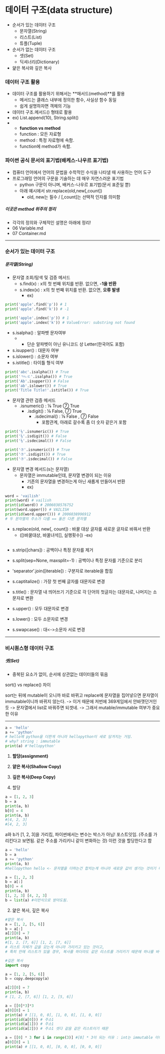 # 데이터 구조(data structure)
- 순서가 있는 데이터 구조
  - 문자열(String)
  - 리스트(List)
  - 튜플(Tuple)
- 순서가 없는 데이터 구조
  - 셋(Set)
  - 딕셔너리(Dictionary)
- 얉은 복사와 깊은 복사

### 데이터 구조 활용
- 데이터 구조를 활용하기 위해서는 **매서드(method)**를 활용
  - 메서드는 클래스 내부에 정의한 함수, 사실상 함수 동일
  - 쉽게 설명하자면 객체의 기능
- 데이터 구조.메서드() 형태로 활용
- ex) List.append(10), String.split()
- - **function vs method**
  - function : 모든 자료형
  - method : 특정 자료형에 속함.
  - function에 method가 속함.

### 파이썬 공식 문서의 표기법(배케스-나우르 표기법)
- 컴퓨터 언어에서 언어의 문법을 수학적인 수식을 나타낼 때 사용하는 언어 도구
- 프로그래밍 언어의 구문을 기술하는 데 매우 자연스러운 표기법
  - python 구문이 아니며, 배커스-나우르 표기법(문서 표준일 뿐)
  - 아래 예시에서 str.replace(old,new[,count])
    - old, new는 필수 / [,count]는 선택적 인자를 의미함

##### 이곳은 method 위주의 정리
- 각각의 정의와 구체적인 설명은 아래에 정리!
- 06 Variable.md
- 07 Container.md

---

### 순서가 있는 데이터 구조
##### 문자열(String)
- 문자열 조회/탐색 및 검증 메서드
  - s.find(x) : x의 첫 번째 위치를 반환. 없으면, **-1을 반환**
  - s.index(x) : x의 첫 번째 위치를 반환. 없으면, **오류 발생**
    - ex)
```python
print('apple'.find('p')) # 1
print('apple'.find('k')) # -1

print('apple'.index('p')) # 1
print('apple'.index('k')) # ValueError: substring not found
```
  - s.isalpha() : 알파벳 문자여부
    - * 단순 알파벳이 아닌 유니코드 상 Letter(한국어도 포함)
  - s.isupper() : 대문자 여부
  - s.islower() : 소문자 여부
  - s.istitle() : 타이틀 형식 여부
```python
print('abc'.isalpha()) # True
print('ㄱㄴㄷ'.isalpha()) # True
print('Ab'.isupper()) # False
print('ab'.islower()) # True
print('Title Title!'.istitle()) # True
```
- 문자열 관련 검증 메서드
  - .isnumeric() : ⅛ True ⑦ True
    - .isdigit() : ⅛ False, ⑦ True
       - .isdecimal() : ⅛ False , ⑦ False
         - 포함관계, 아래로 갈수록 좀 더 숫자 같은거 포함
```python
print('⅛'.isnumeric()) # True
print('⅛'.isdigit()) # False
print('⅛'.isdecimal()) # False

print('⑦'.isnumeric()) # True
print('⑦'.isdigit()) # True
print('⑦'.isdecimal()) # False
```
- 문자열 변경 메서드(s는 문자열)
  - 문자열은 immutable인데, 문자열 변경이 되는 이유
    - 기존의 문자열을 변경하는게 아닌 새롭게 만들어서 반환
    - ex)
```python
word = 'vailish'
print(word) # vailish
print(id(word)) # 2006038576752
print(word.upper()) # VAILISH
print(id(word.upper())) # 2006038996912
# 두 문자열의 주소가 다름 == 둘은 다른 문자열
```
  - s.replace(old, new[, count]) : 바꿀 대상 글자를 새로운 글자로 바꿔서 반환
    - ([)바꿀대상, 바꿀녀석[], 실행횟수])
    -ex)
```python

```
  - s.strip([chars]) : 공백이나 특정 문자를 제거
  - s.split(sep=None, maxsplit=-1) : 공백이나 특정 문자를 기준으로 분리
  
  - 'separator'.join([iterable]) : 구분자로 iterable을 합침

  - s.captitalize() : 가장 첫 번째 글자를 대문자로 변경
  - s.title() : 문자열 내 띄어쓰기 기준으로 각 단어의 첫글자는 대문자로, 나머지는 소문자로 변환

  - s.upper() : 모두 대문자로 변경
  - s.lower() : 모두 소문자로 변경
  - s.swapcase() : 대<->소문자 서로 변경
---

### 비시퀀스형 데이터 구조
##### 셋(Set)
- 중복된 요소가 없이, 순서에 상관없는 데이터들의 묶음


sort() vs replace() 차이 

sort는 뒤에 mutable이 오니까 바로 바뀌고
replace에 문자열을 집어넣으면 문자열이 immutable이니까 바뀌지 않는다.
-> 이거 때문에 저번에 369게임에서 안바꼇던거인듯 -> 문자열에서 list로 바꿔주면 되겟네.
-> 그래서 mutable/immutable 여부가 중요한 이유

---

```python
a = 'hello'
a += 'python'
# hello에 python을 더한게 아니라 hellopython이 새로 담겨지는 거임.
# why? string : immutable
print(a) #'hellopython'
```
1. **할당(assignment)**
2. **얕은 복사(Shallow Copy)**
3. **깊은 복사(Deep Copy)**

1. 할당
```python
a = [1, 2, 3]
b = a
print(a, b)
b[0] = 4
print(a, b)
#[4, 2, 3]
#[4, 2, 3]
```
a와 b가 [1, 2, 3]을 가리킴, 파이썬에서는 변수는 박스가 아님! 포스트잇임.
(주소를 가리킨다고 보면됨. 같은 주소를 가리키니 같이 변화하는 것)
이런 것을 할당한다고 함

```python
a = 'hello'
b = a
a += 'python'
print(a, b)
#hellopython hello <- 문자열을 더하는건 합치는게 아니라 새로운 값이 생기는 것이기 때문에 다른값이 나오는 거임! immutable이기 때문에, mutable의 경우 변경이 가능하기 때문에 변화시켜서 a와 b 둘다 변화하는 것이고, immutable의 경우 변경이 불가능하기 때문에 아에 새로운녀석과 연결 시켜야 해서 a와 b가 다른 것을 가리키는 것임!

a = [1, 2, 3]
b = a[:]
b[0] = 4
print(a, b)
[1, 2, 3] [4, 2, 3]
b = list(a) #이런식으로 받아도됨.
```
2. 얉은 복사, 깊은 복사
```python
#얕은 복사
a = [1, 2, [5, 6]]
b = a[:]
a[2][0] = 7
print(a, b)
#[1, 2, [7, 6]] [1, 2, [7, 6]]
# 리스트 자체가 값을 갖는게 아니라 가리키고 있는 것이고,
# 특히 안에 리스트가 있을 경우, 복사를 하더라도 같은 리스트를 가리키기 때문에 하나를 바꾸면 둘 다 바뀌는 현상이 일어남 이를 '얕은 복사'라고 하며, 이를 해결하기 위한 방법은 '깊은 복사'를 이용하는 것임

#깊은 복사
import copy

a = [1, 2, [5, 6]]
b = copy.deepcopy(a)

a[2][0] = 7
print(a, b)
# [1, 2, [7, 6]] [1, 2, [5, 6]]

a = [[0]*3]*3
a[0][0] = 1
print(a) # [[1, 0, 0], [1, 0, 0], [1, 0, 0]]
print(id(a[0])) # 주소1
print(id(a[1])) # 주소1
print(id(a[2])) # 주소1 셋다 같음 같은 리스트이기 때문

a = [[0] * 3 for i in range(3)] #[0] * 3이 되는 이유 : int는 immutable 이어서
a[0][0] = 1
print(a) # [[1, 0, 0], [0, 0, 0], [0, 0, 0]]
```